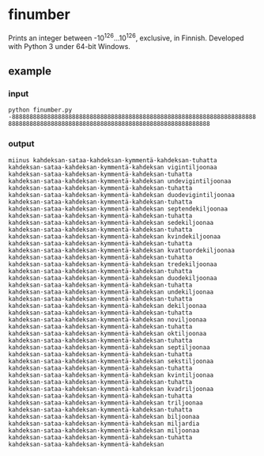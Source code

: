 # finumber
Prints an integer between -10<sup>126</sup>…10<sup>126</sup>, exclusive, in Finnish.
Developed with Python 3 under 64-bit Windows.

## example

### input

``python finumber.py -888888888888888888888888888888888888888888888888888888888888888888888888888888888888888888888888888888888888888888888888888888``

### output

``miinus kahdeksan·sataa·kahdeksan·kymmentä·kahdeksan·tuhatta kahdeksan·sataa·kahdeksan·kymmentä·kahdeksan vigintiljoonaa kahdeksan·sataa·kahdeksan·kymmentä·kahdeksan·tuhatta kahdeksan·sataa·kahdeksan·kymmentä·kahdeksan undevigintiljoonaa kahdeksan·sataa·kahdeksan·kymmentä·kahdeksan·tuhatta kahdeksan·sataa·kahdeksan·kymmentä·kahdeksan duodevigintiljoonaa kahdeksan·sataa·kahdeksan·kymmentä·kahdeksan·tuhatta kahdeksan·sataa·kahdeksan·kymmentä·kahdeksan septendekiljoonaa kahdeksan·sataa·kahdeksan·kymmentä·kahdeksan·tuhatta kahdeksan·sataa·kahdeksan·kymmentä·kahdeksan sedekiljoonaa kahdeksan·sataa·kahdeksan·kymmentä·kahdeksan·tuhatta kahdeksan·sataa·kahdeksan·kymmentä·kahdeksan kvindekiljoonaa kahdeksan·sataa·kahdeksan·kymmentä·kahdeksan·tuhatta kahdeksan·sataa·kahdeksan·kymmentä·kahdeksan kvattuordekiljoonaa kahdeksan·sataa·kahdeksan·kymmentä·kahdeksan·tuhatta kahdeksan·sataa·kahdeksan·kymmentä·kahdeksan tredekiljoonaa kahdeksan·sataa·kahdeksan·kymmentä·kahdeksan·tuhatta kahdeksan·sataa·kahdeksan·kymmentä·kahdeksan duodekiljoonaa kahdeksan·sataa·kahdeksan·kymmentä·kahdeksan·tuhatta kahdeksan·sataa·kahdeksan·kymmentä·kahdeksan undekiljoonaa kahdeksan·sataa·kahdeksan·kymmentä·kahdeksan·tuhatta kahdeksan·sataa·kahdeksan·kymmentä·kahdeksan dekiljoonaa kahdeksan·sataa·kahdeksan·kymmentä·kahdeksan·tuhatta kahdeksan·sataa·kahdeksan·kymmentä·kahdeksan noviljoonaa kahdeksan·sataa·kahdeksan·kymmentä·kahdeksan·tuhatta kahdeksan·sataa·kahdeksan·kymmentä·kahdeksan oktiljoonaa kahdeksan·sataa·kahdeksan·kymmentä·kahdeksan·tuhatta kahdeksan·sataa·kahdeksan·kymmentä·kahdeksan septiljoonaa kahdeksan·sataa·kahdeksan·kymmentä·kahdeksan·tuhatta kahdeksan·sataa·kahdeksan·kymmentä·kahdeksan sekstiljoonaa kahdeksan·sataa·kahdeksan·kymmentä·kahdeksan·tuhatta kahdeksan·sataa·kahdeksan·kymmentä·kahdeksan kvintiljoonaa kahdeksan·sataa·kahdeksan·kymmentä·kahdeksan·tuhatta kahdeksan·sataa·kahdeksan·kymmentä·kahdeksan kvadriljoonaa kahdeksan·sataa·kahdeksan·kymmentä·kahdeksan·tuhatta kahdeksan·sataa·kahdeksan·kymmentä·kahdeksan triljoonaa kahdeksan·sataa·kahdeksan·kymmentä·kahdeksan·tuhatta kahdeksan·sataa·kahdeksan·kymmentä·kahdeksan biljoonaa kahdeksan·sataa·kahdeksan·kymmentä·kahdeksan miljardia kahdeksan·sataa·kahdeksan·kymmentä·kahdeksan miljoonaa kahdeksan·sataa·kahdeksan·kymmentä·kahdeksan·tuhatta kahdeksan·sataa·kahdeksan·kymmentä·kahdeksan``
